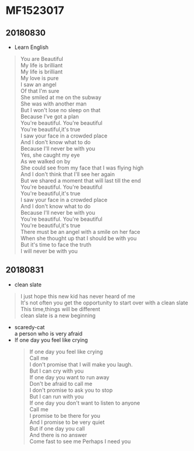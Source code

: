 # MF1523017
## 20180830
- Learn English <You are Beautiful>
> You are Beautiful<br>
My life is brilliant<br>
My life is brilliant<br>
My love is pure<br>
I saw an angel<br>
Of that I'm sure<br>
She smiled at me on the subway<br>
She was with another man<br>
But I won't lose no sleep on that<br>
Because I've got a plan<br>
You're beautiful. You're beautiful<br>
You're beautiful,it's true<br>
I saw your face in a crowded place<br>
And I don't know what to do<br>
Because I'll never be with you<br>
Yes, she caught my eye<br>
As we walked on by<br>
She could see from my face that I was flying high<br>
And I don't think that I'll see her again<br>
But we shared a moment that will last till the end<br>
You're beautiful. You're beautiful<br>
You're beautiful,it's true<br>
I saw your face in a crowded place<br>
And I don't know what to do<br>
Because I'll never be with you<br>
You're beautiful. You're beautiful<br>
You're beautiful,it's true<br>
There must be an angel with a smile on her face<br>
When she thought up that I should be with you<br>
But it's time to face the truth<br>
I will never be with you
## 20180831
- clean slate<br>
> I just hope this new kid has never heard of me<br>
  It's not often you get the opportunity to start over with a clean slate<br>
  This time,things will be different<br>
  clean slate is a new beginning<br>
- scaredy-cat<br>
  a person who is very afraid<br>
- If one day you feel like crying<br>
  > If one day you feel like crying<br>
  Call me<br>
  I don't promise that I will make you laugh.<br>
  But I can cry with you<br>
  If one day you want to run away<br>
  Don't be afraid to call me<br>
  I don't promise to ask you to stop<br>
  But I can run with you<br>
  If one day you don't want to listen to anyone<br>
  Call me<br>
  I promise to be there for you<br>
  And I promise to be very quiet<br>
  But if one day you call <br>
  And there is no answer<br>
  Come fast to see me
  Perhaps I need you
  
  
